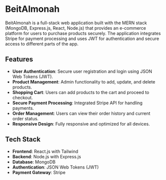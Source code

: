 # BeitAlmonah

BeitAlmonah is a full-stack web application built with the MERN stack (MongoDB, Express.js, React, Node.js) that provides an e-commerce platform for users to purchase products securely. The application integrates Stripe for payment processing and uses JWT for authentication and secure access to different parts of the app.

## Features

- **User Authentication**: Secure user registration and login using JSON Web Tokens (JWT).
- **Product Management**: Admin functionality to add, update, and delete products.
- **Shopping Cart**: Users can add products to the cart and proceed to checkout.
- **Secure Payment Processing**: Integrated Stripe API for handling payments.
- **Order Management**: Users can view their order history and current order status.
- **Responsive Design**: Fully responsive and optimized for all devices.

## Tech Stack

- **Frontend**: React.js with Tailwind
- **Backend**: Node.js with Express.js
- **Database**: MongoDB
- **Authentication**: JSON Web Tokens (JWT)
- **Payment Gateway**: Stripe